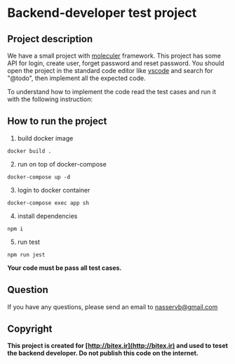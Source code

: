 # Backend-developer test project

## Project description

We have a small project with [moleculer](https://moleculer.services/) framework. This project has some API for login, create user, forget password and reset password. You should open the project in the standard code editor like [vscode](https://code.visualstudio.com/) and search for "@todo", then implement all the expected code. 

To understand how to implement the code read the test cases and run it with the following instruction:

## How to run the project 

1.  build docker image

`docker build .`

2.  run on top of docker-compose

`docker-compose up -d`

3.  login to docker container

`docker-compose exec app sh`

4.  install dependencies

`npm i` 

5.  run test

`npm run jest`

**Your code must be pass all test cases.**

## Question

If you have any questions, please send an email to [nasservb@gmail.com](nasservb@gmail.com)

## Copyright
**This project is created for [http://bitex.ir](http://bitex.ir) and used to teset the backend developer. Do not publish this code on the internet.**
